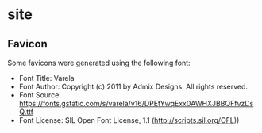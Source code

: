 # site

## Favicon

Some favicons were generated using the following font:

- Font Title: Varela
- Font Author: Copyright (c) 2011 by Admix Designs. All rights reserved.
- Font Source: https://fonts.gstatic.com/s/varela/v16/DPEtYwqExx0AWHXJBBQFfvzDsQ.ttf
- Font License: SIL Open Font License, 1.1 (http://scripts.sil.org/OFL))
